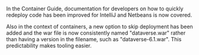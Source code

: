 In the Container Guide, documentation for developers on how to quickly redeploy code has been improved for IntelliJ and Netbeans is now covered.

Also in the context of containers, a new option to skip deployment has been added and the war file is now consistently named "dataverse.war" rather than having a version in the filename, such as "dataverse-6.1.war". This predictability makes tooling easier.
